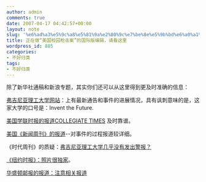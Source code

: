```yaml
---
author: admin
comments: true
date: 2007-04-17 04:42:57+00:00
layout: note
slug: '%e6%ad%a3%e5%9c%a8%e5%81%9a%e2%80%9c%e7%be%8e%e5%9b%bd%e6%a0%a1%e5%9b%ad%e6%9e%aa%e5%87%bb%e6%a1%88%e2%80%9d%e7%9a%84%e5%9b%bd%e9%99%85%e7%89%88%e7%bc%96%e8%be%91%ef%bc%8c%e8%af%b7%e7%9c%8b%e8%bf%99%e'
title: 正在做“美国校园枪击案”的国际版编辑，请看这里
wordpress_id: 885
categories:
- 不好归类
tags:
- 不好归类
---
```


除了新华社通稿和新浪专题，其实你们还可以从这里得到更及时准确的信息：

[弗吉尼亚理工大学网站](http://198.82.162.61/)：上有最新通告和事件的进展情况，具有讽刺意味的是，这家大学的口号是：Invent the Future.

[美国学联时报的报道COLLEGIATE TIMES](http://collegemedia.com/) 及时靠谱。

[美国《新闻周刊》的报道](http://www.msnbc.msn.com/id/18140727/site/newsweek/?from=rss)--对事件的过程报道较详细。

《时代周刊》的质疑：[弗吉尼亚理工大学几乎没有发出警报？](http://www.time.com/time/nation/article/0,8599,1610857,00.html?imw=Y)

[《纽约时报》：照片很独家](http://www.nytimes.com/2007/04/16/us/16cnd-shooting.html?ex=1334376000&en=71112bd8c349c8b8&ei=5088&partner=rssnyt&emc=rss)。

[华盛顿邮报的报道：注意相关报道](http://www.washingtonpost.com/wp-dyn/content/article/2007/04/16/AR2007041600533.html?hpid=topnews)







